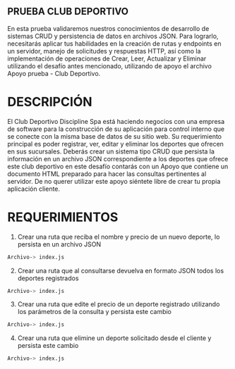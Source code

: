 ## PRUEBA CLUB DEPORTIVO

En esta prueba validaremos nuestros conocimientos de desarrollo de sistemas CRUD y persistencia de datos en archivos JSON. Para lograrlo, necesitarás aplicar tus habilidades en la creación de rutas y endpoints en un servidor, manejo de solicitudes y respuestas HTTP, así como la implementación de operaciones de Crear, Leer, Actualizar y Eliminar utilizando el desafío antes mencionado, utilizando de apoyo el archivo Apoyo prueba - Club Deportivo.

# DESCRIPCIÓN

El Club Deportivo Discipline Spa está haciendo negocios con una empresa de software para la construcción de su aplicación para control interno que se conecte con la misma base de datos de su sitio web. Su requerimiento principal es poder registrar, ver, editar y eliminar los
deportes que ofrecen en sus sucursales.
Deberás crear un sistema tipo CRUD que persista la información en un archivo JSON correspondiente a los deportes que ofrece este club deportivo en este desafío contarás con un Apoyo que contiene un documento HTML preparado para hacer las consultas pertinentes al servidor. De no querer utilizar este apoyo siéntete libre de crear tu propia aplicación cliente. 

# REQUERIMIENTOS

1. Crear una ruta que reciba el nombre y precio de un nuevo deporte, lo persista en un archivo JSON
```sh
Archivo-> index.js
```

2. Crear una ruta que al consultarse devuelva en formato JSON todos los deportes registrados
```sh
Archivo-> index.js
```

3. Crear una ruta que edite el precio de un deporte registrado utilizando los parámetros de la consulta y persista este cambio
```sh
Archivo-> index.js
```

4. Crear una ruta que elimine un deporte solicitado desde el cliente y persista este cambio
```sh
Archivo-> index.js
```